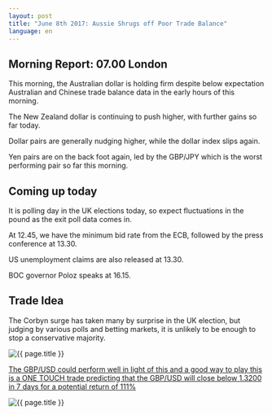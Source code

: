 ```yaml
---
layout: post
title: "June 8th 2017: Aussie Shrugs off Poor Trade Balance"
language: en
---
```

## Morning Report: 07.00 London

This morning, the Australian dollar is holding firm despite below expectation Australian and Chinese trade balance data in the early hours of this morning. 

The New Zealand dollar is continuing to push higher, with further gains so far today. 

Dollar pairs are generally nudging higher, while the dollar index slips again.

Yen pairs are on the back foot again, led by the GBP/JPY which is the worst performing pair so far this morning. 

## Coming up today

It is polling day in the UK elections today, so expect fluctuations in the pound as the exit poll data comes in. 

At 12.45, we have the minimum bid rate from the ECB, followed by the press conference at 13.30. 

US unemployment claims are also released at 13.30. 

BOC governor Poloz speaks at 16.15. 

## Trade Idea

The Corbyn surge has taken many by surprise in the UK election, but judging by various polls and betting markets, it is unlikely to be enough to stop a conservative majority. 

<img class="post-image" src="{{ site.url }}/images/2017-06-08_07-30-07.jpg" alt="{{ page.title }}" title="{{ page.title }}">

<a href="%LINK%%?currency=GBP&market=forex&underlying=frxGBPUSD&formname=touchnotouch&duration_amount=7&duration_units=d&amount=10&amount_type=payout&expiry_type=duration&barrier=1.3200" target="_blank">The GBP/USD could perform well in light of this and a good way to play this is a ONE TOUCH trade predicting that the GBP/USD will close below 1.3200 in 7 days for a potential return of 111%</a>

<img class="post-image" src="{{ site.url }}/images/2017-06-08_07-30-51.jpg" alt="{{ page.title }}" title="{{ page.title }}">